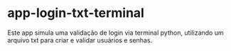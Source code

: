 # app-login-txt-terminal

Este app simula uma validação de login via terminal python, utilizando um arquivo txt para criar e validar usuários e senhas. 
